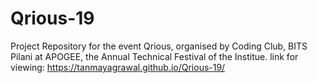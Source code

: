 # Qrious-19
Project Repository for the event Qrious, organised by Coding Club, BITS Pilani at APOGEE, the Annual Technical Festival of the Institue.
link for viewing:  https://tanmayagrawal.github.io/Qrious-19/
